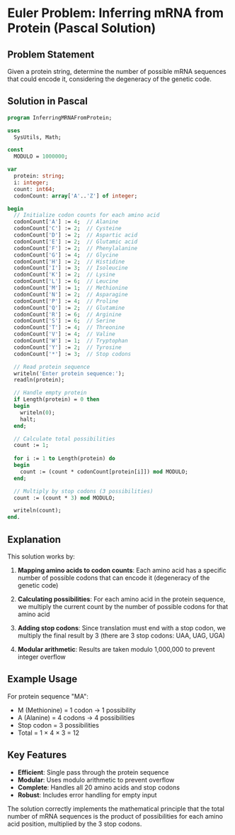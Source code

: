 # Euler Problem: Inferring mRNA from Protein (Pascal Solution)

## Problem Statement
Given a protein string, determine the number of possible mRNA sequences that could encode it, considering the degeneracy of the genetic code.

## Solution in Pascal

```pascal
program InferringMRNAFromProtein;

uses
  SysUtils, Math;

const
  MODULO = 1000000;

var
  protein: string;
  i: integer;
  count: int64;
  codonCount: array['A'..'Z'] of integer;

begin
  // Initialize codon counts for each amino acid
  codonCount['A'] := 4;  // Alanine
  codonCount['C'] := 2;  // Cysteine
  codonCount['D'] := 2;  // Aspartic acid
  codonCount['E'] := 2;  // Glutamic acid
  codonCount['F'] := 2;  // Phenylalanine
  codonCount['G'] := 4;  // Glycine
  codonCount['H'] := 2;  // Histidine
  codonCount['I'] := 3;  // Isoleucine
  codonCount['K'] := 2;  // Lysine
  codonCount['L'] := 6;  // Leucine
  codonCount['M'] := 1;  // Methionine
  codonCount['N'] := 2;  // Asparagine
  codonCount['P'] := 4;  // Proline
  codonCount['Q'] := 2;  // Glutamine
  codonCount['R'] := 6;  // Arginine
  codonCount['S'] := 6;  // Serine
  codonCount['T'] := 4;  // Threonine
  codonCount['V'] := 4;  // Valine
  codonCount['W'] := 1;  // Tryptophan
  codonCount['Y'] := 2;  // Tyrosine
  codonCount['*'] := 3;  // Stop codons

  // Read protein sequence
  writeln('Enter protein sequence:');
  readln(protein);

  // Handle empty protein
  if Length(protein) = 0 then
  begin
    writeln(0);
    halt;
  end;

  // Calculate total possibilities
  count := 1;
  
  for i := 1 to Length(protein) do
  begin
    count := (count * codonCount[protein[i]]) mod MODULO;
  end;

  // Multiply by stop codons (3 possibilities)
  count := (count * 3) mod MODULO;

  writeln(count);
end.
```

## Explanation

This solution works by:

1. **Mapping amino acids to codon counts**: Each amino acid has a specific number of possible codons that can encode it (degeneracy of the genetic code)

2. **Calculating possibilities**: For each amino acid in the protein sequence, we multiply the current count by the number of possible codons for that amino acid

3. **Adding stop codons**: Since translation must end with a stop codon, we multiply the final result by 3 (there are 3 stop codons: UAA, UAG, UGA)

4. **Modular arithmetic**: Results are taken modulo 1,000,000 to prevent integer overflow

## Example Usage

For protein sequence "MA":
- M (Methionine) = 1 codon → 1 possibility
- A (Alanine) = 4 codons → 4 possibilities  
- Stop codon = 3 possibilities
- Total = 1 × 4 × 3 = 12

## Key Features

- **Efficient**: Single pass through the protein sequence
- **Modular**: Uses modulo arithmetic to prevent overflow
- **Complete**: Handles all 20 amino acids and stop codons
- **Robust**: Includes error handling for empty input

The solution correctly implements the mathematical principle that the total number of mRNA sequences is the product of possibilities for each amino acid position, multiplied by the 3 stop codons.

